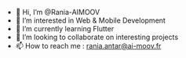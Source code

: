 - 👋 Hi, I’m @Rania-AIMOOV
- 👀 I’m interested in Web & Mobile Development
- 🌱 I’m currently learning Flutter
- 💞️ I’m looking to collaborate on interesting projects
- 📫 How to reach me : rania.antar@ai-moov.fr

<!---
Rania-AIMOOV/Rania-AIMOOV is a ✨ special ✨ repository because its `README.md` (this file) appears on your GitHub profile.
You can click the Preview link to take a look at your changes.
--->
